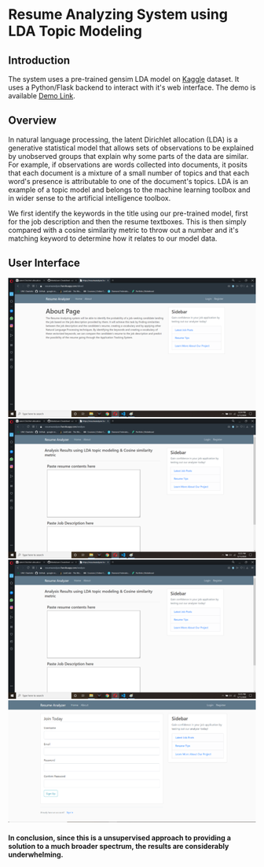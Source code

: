 # Resume Analyzing System using LDA Topic Modeling

## Introduction
The system uses a pre-trained gensim LDA model on [Kaggle](https://www.kaggle.com/madhab/jobposts "this") dataset. It uses a Python/Flask backend to interact with it's web interface. The demo is available [Demo Link](resumeanalyzer.herokuapp.com "here").

## Overview

In natural language processing, the latent Dirichlet allocation (LDA) is a generative statistical model that allows sets of observations to be explained by unobserved groups that explain why some parts of the data are similar. For example, if observations are words collected into documents, it posits that each document is a mixture of a small number of topics and that each word's presence is attributable to one of the document's topics. LDA is an example of a topic model and belongs to the machine learning toolbox and in wider sense to the artificial intelligence toolbox.

We first identify the keywords in the title using our pre-trained model, first for the job description and then the resume textboxes. This is then simply compared with a cosine similarity metric to throw out a number and it's matching keyword to determine how it relates to our model data.

## User Interface

![UI](UI/home.png "Homepage")
![UI](UI/analyze.png "Main Page")
![UI](UI/login.png "Log In Page")
![UI](UI/register.png "Register Page")

#### In conclusion, since this is a unsupervised approach to providing a solution to a much broader spectrum, the results are considerably underwhelming.
